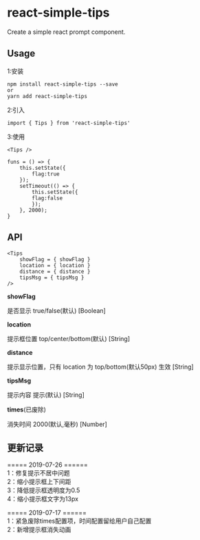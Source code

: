 # react-simple-tips
Create a simple react prompt component.

## Usage
1:安装
```
npm install react-simple-tips --save
or
yarn add react-simple-tips
```
2:引入
```
import { Tips } from 'react-simple-tips'
```
3:使用
```
<Tips />  

funs = () => {
    this.setState({
        flag:true
    });
    setTimeout(() => {
        this.setState({
        flag:false
        });
    }, 2000);
}
```

## API
```
<Tips 
    showFlag = { showFlag }
    location = { location }
    distance = { distance }
    tipsMsg = { tipsMsg }
/>
```
**showFlag**

是否显示 true/false(默认) [Boolean]

**location**

提示框位置 top/center/bottom(默认) [String]

**distance**

提示显示位置，只有 location 为 top/bottom(默认50px) 生效 [String]

**tipsMsg**

提示内容 提示(默认) [String]

**times**(已废除)

消失时间 2000(默认,毫秒) [Number]  

## 更新记录  

===== 2019-07-26 ======   
1：修复提示不居中问题  
2：缩小提示框上下间距  
3：降低提示框透明度为0.5  
4：缩小提示框文字为13px  

===== 2019-07-17 ======  
1：紧急废除times配置项，时间配置留给用户自己配置  
2：新增提示框消失动画
